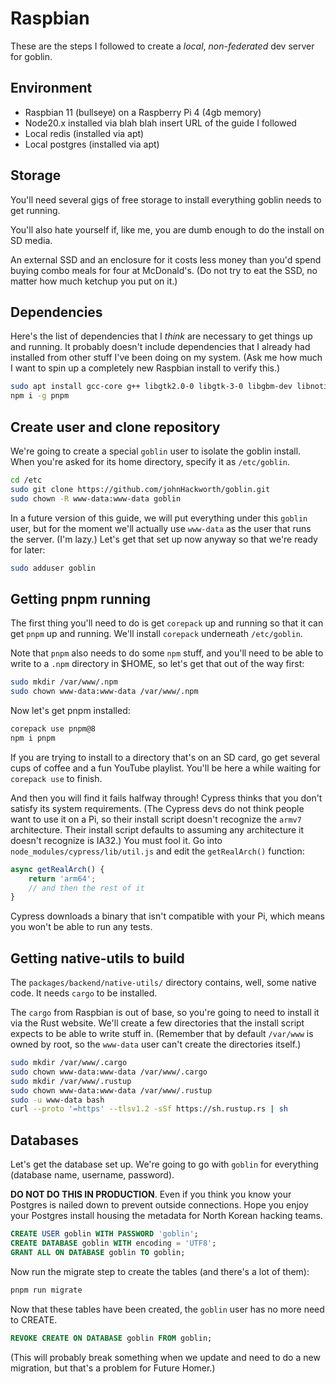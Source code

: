 # Raspbian

These are the steps I followed to create a _local_, _non-federated_ dev server for goblin.

## Environment

* Raspbian 11 (bullseye) on a Raspberry Pi 4 (4gb memory)
* Node20.x installed via blah blah insert URL of the guide I followed
* Local redis (installed via apt)
* Local postgres (installed via apt)

## Storage

You'll need several gigs of free storage to install everything goblin needs to get running.

You'll also hate yourself if, like me, you are dumb enough to do the install on SD media.

An external SSD and an enclosure for it costs less money than you'd spend buying combo meals for four at McDonald's. (Do not try to eat the SSD, no matter how much ketchup you put on it.)

## Dependencies

Here's the list of dependencies that I _think_ are necessary to get things up and running. It probably doesn't include dependencies that I already had installed from other stuff I've been doing on my system. (Ask me how much I want to spin up a completely new Raspbian install to verify this.)

```sh
sudo apt install gcc-core g++ libgtk2.0-0 libgtk-3-0 libgbm-dev libnotify-dev libnss3 libxss1 libasound2 libxtst6 xauth xvfb redis postgresql
npm i -g pnpm
```

## Create user and clone repository

We're going to create a special `goblin` user to isolate the goblin install. When you're asked for its home directory, specify it as `/etc/goblin`.

```sh
cd /etc
sudo git clone https://github.com/johnHackworth/goblin.git
sudo chown -R www-data:www-data goblin
```

In a future version of this guide, we will put everything under this `goblin` user, but for the moment we'll actually use `www-data` as the user that runs the server. (I'm lazy.) Let's get that set up now anyway so that we're ready for later:

```sh
sudo adduser goblin
```

## Getting pnpm running

The first thing you'll need to do is get `corepack` up and running so that it can get `pnpm` up and running. We'll install `corepack` underneath `/etc/goblin`.

Note that `pnpm` also needs to do some `npm` stuff, and you'll need to be able to write to a `.npm` directory in $HOME, so let's get that out of the way first:

```sh
sudo mkdir /var/www/.npm
sudo chown www-data:www-data /var/www/.npm
```

Now let's get pnpm installed:

```sh
corepack use pnpm@8
npm i pnpm
```

If you are trying to install to a directory that's on an SD card, go get several cups of coffee and a fun YouTube playlist. You'll be here a while waiting for `corepack use` to finish.

And then you will find it fails halfway through! Cypress thinks that you don't satisfy its system requirements. (The Cypress devs do not think people want to use it on a Pi, so their install script doesn't recognize the `armv7` architecture. Their install script defaults to assuming any architecture it doesn't recognize is IA32.) You must fool it. Go into `node_modules/cypress/lib/util.js` and edit the `getRealArch()` function:

```javascript
async getRealArch() {
    return 'arm64';
    // and then the rest of it
}
```

Cypress downloads a binary that isn't compatible with your Pi, which means you won't be able to run any tests.

## Getting native-utils to build

The `packages/backend/native-utils/` directory contains, well, some native code. It needs `cargo` to be installed.

The `cargo` from Raspbian is out of base, so you're going to need to install it via the Rust website. We'll create a few directories that the install script expects to be able to write stuff in. (Remember that by default `/var/www` is owned by root, so the `www-data` user can't create the directories itself.)

```sh
sudo mkdir /var/www/.cargo
sudo chown www-data:www-data /var/www/.cargo
sudo mkdir /var/www/.rustup
sudo chown www-data:www-data /var/www/.rustup
sudo -u www-data bash
curl --proto '=https' --tlsv1.2 -sSf https://sh.rustup.rs | sh
```

## Databases

Let's get the database set up. We're going to go with `goblin` for everything (database name, username, password).

**DO NOT DO THIS IN PRODUCTION**. Even if you think you know your Postgres is nailed down to prevent outside connections. Hope you enjoy your Postgres install housing the metadata for North Korean hacking teams.

```sql
CREATE USER goblin WITH PASSWORD 'goblin';
CREATE DATABASE goblin WITH encoding = 'UTF8';
GRANT ALL ON DATABASE goblin TO goblin;
```

Now run the migrate step to create the tables (and there's a lot of them):

```sh
pnpm run migrate
```

Now that these tables have been created, the `goblin` user has no more need to CREATE.

```sql
REVOKE CREATE ON DATABASE goblin FROM goblin;
```

(This will probably break something when we update and need to do a new migration, but that's a problem for Future Homer.)